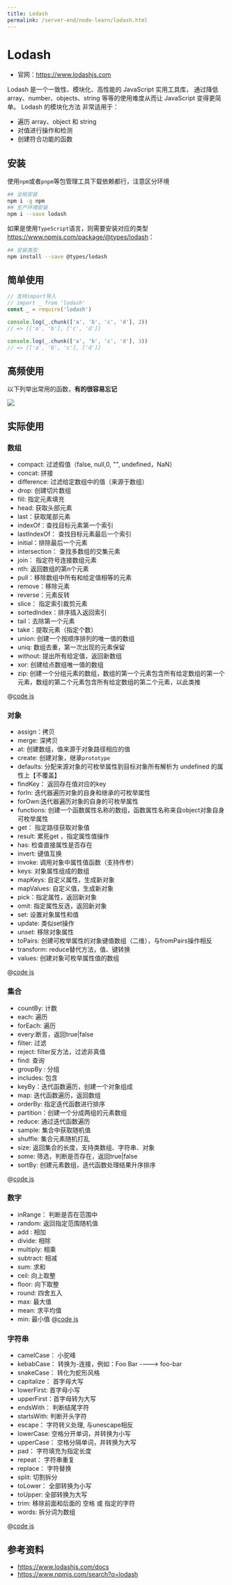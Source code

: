 ```yaml
---
title: Lodash
permalink: /server-end/node-learn/lodash.html
---
```


# Lodash

- 官网：<https://www.lodashjs.com>

Lodash 是一个一致性、模块化、高性能的 JavaScript 实用工具库， 通过降低 array、number、objects、string 等等的使用难度从而让
JavaScript 变得更简单。 Lodash 的模块化方法 非常适用于：

- 遍历 array、object 和 string
- 对值进行操作和检测
- 创建符合功能的函数

## 安装

使用`npm`或者`pnpm`等包管理工具下载依赖都行，注意区分环境

```bash
## 全局安装
npm i -g npm
## 生产环境安装
npm i --save lodash

```

如果是使用`TypeScript`语言，则需要安装对应的类型<https://www.npmjs.com/package/@types/lodash>：

```bash
## 安装类型
npm install --save @types/lodash
```

## 简单使用

```js
// 支持import导入
// import _ from 'lodash'
const _ = require('lodash')

console.log(_.chunk(['a', 'b', 'c', 'd'], 2))
// => [['a', 'b'], ['c', 'd']]

console.log(_.chunk(['a', 'b', 'c', 'd'], 3))
// => [['a', 'b', 'c'], ['d']]
```

## 高频使用

以下列举出常用的函数，**有的很容易忘记**

![](images/lodash.png)

## 实际使用

### 数组

- compact: 过滤假值（false, null,0, "", undefined，NaN）
- concat: 拼接
- difference: 过滤给定数组中的值（来源于数组）
- drop: 创建切片数组
- fill: 指定元素填充
- head: 获取头部元素
- last：获取尾部元素
- indexOf：查找目标元素第一个索引
- lastIndexOf： 查找目标元素最后一个索引
- initial：排除最后一个元素
- intersection： 查找多数组的交集元素
- join： 指定符号连接数组元素
- nth: 返回数组的第n个元素
- pull：移除数组中所有和给定值相等的元素
- remove：移除元素
- reverse：元素反转
- slice： 指定索引裁剪元素
- sortedIndex：排序插入返回索引
- tail：去除第一个元素
- take：提取元素（指定个数）
- union: 创建一个按顺序排列的唯一值的数组
- uniq: 数组去重，第一次出现的元素保留
- without: 提出所有给定值，返回新数组
- xor: 创建给点数组唯一值的数组
- zip: 创建一个分组元素的数组，数组的第一个元素包含所有给定数组的第一个元素，数组的第二个元素包含所有给定数组的第二个元素，以此类推

@[code js](@code/node/lodash/demo-array.js)

### 对象

- assign：拷贝
- merge: 深拷贝
- at: 创建数组，值来源于对象路径相应的值
- create: 创建对象，继承`prototype`
- defaults: 分配来源对象的可枚举属性到目标对象所有解析为 undefined 的属性上【不覆盖】
- findKey： 返回存在值对应的key
- forIn: 迭代器遍历对象的自身和继承的可枚举属性
- forOwn:迭代器遍历对象的自身的可枚举属性
- functions: 创建一个函数属性名称的数组，函数属性名称来自object对象自身可枚举属性
- get： 指定路径获取对象值
- result: 累死get ，指定属性值操作
- has: 检查直接属性是否存在
- invert: 键值互换
- invoke: 调用对象中属性值函数（支持传参）
- keys: 对象属性组成的数组
- mapKeys: 自定义属性，生成新对象
- mapValues: 自定义值，生成新对象
- pick：指定属性，返回新对象
- omit: 指定属性反选，返回新对象
- set: 设置对象属性和值
- update: 类似set操作
- unset: 移除对象属性
- toPairs: 创建可枚举属性的对象键值数组（二维），与fromPairs操作相反
- transform: reduce替代方法，值、键转换
- values: 创建对象可枚举属性值的数组

@[code js](@code/node/lodash/demo-object.js)

### 集合

- countBy: 计数
- each: 遍历
- forEach: 遍历
- every:断言，返回true|false
- filter: 过滤
- reject: filter反方法，过滤非真值
- find: 查询
- groupBy : 分组
- includes: 包含
- keyBy：迭代函数遍历，创建一个对象组成
- map: 迭代函数遍历，返回数组
- orderBy: 指定迭代函数进行排序
- partition：创建一个分成两组的元素数组
- reduce: 通过迭代函数遍历
- sample: 集合中获取随机值
- shuffle: 集合元素随机打乱
- size: 返回集合的长度，支持类数组、字符串、对象
- some: 筛选，判断是否存在，返回true|false
- sortBy: 创建元素数组，迭代函数处理结果升序排序

@[code js](@code/node/lodash/demo-set.js)

### 数字

- inRange： 判断是否在范围中
- random: 返回指定范围随机值
- add : 相加
- divide: 相除
- multiply: 相乘
- subtract: 相减
- sum: 求和
- ceil: 向上取整
- floor: 向下取整
- round: 四舍五入
- max: 最大值
- mean: 求平均值
- min: 最小值
  @[code js](@code/node/lodash/demo-num.js)

### 字符串

- camelCase： 小驼峰
- kebabCase： 转换为-连接，例如：Foo Bar ----> foo-bar
- snakeCase： 转化为蛇形风格
- capitalize： 首字母大写
- lowerFirst: 首字母小写
- upperFirst：首字母转为大写
- endsWith： 判断结尾字符
- startsWith: 判断开头字符
- escape： 字符转义处理, 与unescape相反
- lowerCase: 空格分开单词，并转换为小写
- upperCase： 空格分隔单词，并转换为大写
- pad： 字符填充为指定长度
- repeat： 字符串重复
- replace： 字符替换
- split: 切割拆分
- toLower： 全部转换为小写
- toUpper: 全部转换为大写
- trim: 移除前面和后面的 空格 或 指定的字符
- words: 拆分词为数组

@[code js](@code/node/lodash/demo-string.js)

## 参考资料

- <https://www.lodashjs.com/docs>
- <https://www.npmjs.com/search?q=lodash>
